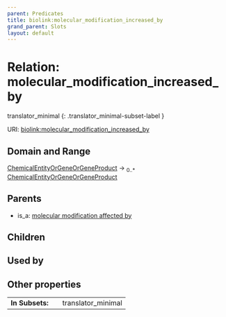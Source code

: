 ```yaml
---
parent: Predicates
title: biolink:molecular_modification_increased_by
grand_parent: Slots
layout: default
---
```


# Relation: molecular_modification_increased_by

translator_minimal
{: .translator_minimal-subset-label }




URI: [biolink:molecular_modification_increased_by](https://w3id.org/biolink/vocab/molecular_modification_increased_by)

## Domain and Range

[ChemicalEntityOrGeneOrGeneProduct](ChemicalEntityOrGeneOrGeneProduct.md) ->  <sub>0..\*</sub> [ChemicalEntityOrGeneOrGeneProduct](ChemicalEntityOrGeneOrGeneProduct.md)

## Parents

 *  is_a: [molecular modification affected by](molecular_modification_affected_by.md)

## Children


## Used by


## Other properties

|  |  |  |
| --- | --- | --- |
| **In Subsets:** | | translator_minimal |

